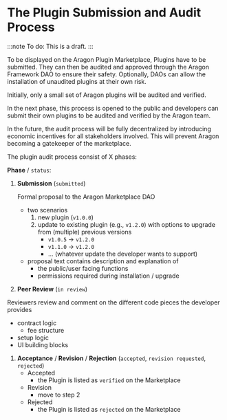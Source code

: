 # The Plugin Submission and Audit Process

:::note
To do: This is a draft.
:::

To be displayed on the Aragon Plugin Marketplace, Plugins have to be submitted. They can then be audited and approved through the Aragon Framework DAO to ensure their safety. Optionally, DAOs can allow the installation of unaudited plugins at their own risk.

Initially, only a small set of Aragon plugins will be audited and verified.

In the next phase, this process is opened to the public and developers can submit their own plugins to be audited and verified by the Aragon team.

In the future, the audit process will be fully decentralized by introducing economic incentives for all stakeholders involved. This will prevent Aragon becoming a gatekeeper of the marketplace.

The plugin audit process consist of X phases:

**Phase** / `status`:

1. **Submission** (`submitted`)
    
    Formal proposal to the Aragon Marketplace DAO
    
    - two scenarios
        1. new plugin (`v1.0.0`)
        2. update to existing plugin (e.g., `v1.2.0`) with options to upgrade from (multiple) previous versions
            - `v1.0.5` → `v1.2.0`
            - `v1.1.0` → `v1.2.0`
            - … (whatever update the developer wants to support)
    - proposal text contains description and explanation of
        - the public/user facing functions
        - permissions required during installation / upgrade
        
2. **Peer Review** (`in review`)

Reviewers review and comment on the different code pieces the developer provides

- contract logic
    - fee structure
- setup logic
- UI building blocks
1. **Acceptance** / **Revision** / **Rejection** (`accepted`, `revision requested`, `rejected`)
    - Accepted
        - the Plugin is listed as `verified` on the Marketplace
    - Revision
        - move to step 2
    - Rejected
        - the Plugin is listed as `rejected` on the Marketplace
